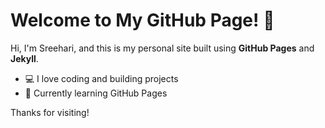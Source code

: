 # Welcome to My GitHub Page! 👋

Hi, I'm Sreehari, and this is my personal site built using **GitHub Pages** and **Jekyll**.

- 💻 I love coding and building projects
- 🌱 Currently learning GitHub Pages

Thanks for visiting!
